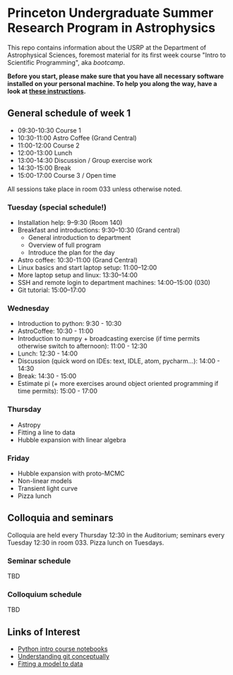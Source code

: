 # Princeton Undergraduate Summer Research Program in Astrophysics

This repo contains information about the USRP at the Department of Astrophysical Sciences, foremost material for its first week course "Intro to Scientific Programming", aka *bootcamp*.

**Before you start, please make sure that you have all necessary software installed on your personal machine. To help you along the way, have a look at [these instructions](SETUP-INSTALLATION.md).**

## General schedule of week 1

* 09:30-10:30 Course 1
* 10:30-11:00  Astro Coffee (Grand Central)
* 11:00-12:00  Course 2
* 12:00-13:00  Lunch
* 13:00-14:30  Discussion / Group exercise work
* 14:30-15:00 Break
* 15:00-17:00  Course 3 / Open time

All sessions take place in room 033 unless otherwise noted.

### Tuesday (special schedule!)

* Installation help: 9–9:30 (Room 140)
* Breakfast and introductions: 9:30–10:30 (Grand central)
    * General introduction to department
    * Overview of full program
    * Introduce the plan for the day
* Astro coffee: 10:30-11:00 (Grand Central)
* Linux basics and start laptop setup: 11:00–12:00
* More laptop setup and linux: 13:30–14:00
* SSH and remote login to department machines: 14:00–15:00 (030)
* Git tutorial: 15:00–17:00

### Wednesday

* Introduction to python: 9:30 - 10:30  
* AstroCoffee: 10:30 - 11:00
* Introduction to numpy + broadcasting exercise (if time permits otherwise switch to afternoon): 11:00 - 12:30
* Lunch: 12:30 - 14:00
* Discussion (quick word on IDEs: text, IDLE, atom, pycharm…): 14:00 - 14:30
* Break:  14:30 - 15:00
* Estimate pi (+ more exercises around object oriented programming if time permits):  15:00 - 17:00

### Thursday

* Astropy
* Fitting a line to data
* Hubble expansion with linear algebra

### Friday

* Hubble expansion with proto-MCMC
* Non-linear models
* Transient light curve
* Pizza lunch

## Colloquia and seminars

Colloquia are held every Thursday 12:30 in the Auditorium; seminars every Tuesday 12:30 in room 033. Pizza lunch on Tuesdays.

### Seminar schedule

TBD

### Colloquium schedule

TBD


Links of Interest
------------------

* [Python intro course notebooks](https://github.com/jakevdp/2014_fall_ASTR599/tree/master/notebooks)
* [Understanding git conceptually](https://www.sbf5.com/~cduan/technical/git/)
* [Fitting a model to data](http://arxiv.org/abs/1008.4686)

